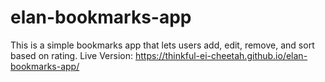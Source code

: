 # elan-bookmarks-app

This is a simple bookmarks app that lets users add, edit, remove, and sort based on rating. 
Live Version: https://thinkful-ei-cheetah.github.io/elan-bookmarks-app/
